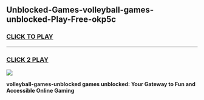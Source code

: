 
## Unblocked-Games-volleyball-games-unblocked-Play-Free-okp5c
<h3>
<a href="https://premium76.site?title=volleyball-games-unblocked&ref=20M">CLICK TO PLAY</a></h3>
<hr>

<h3>
<a href="https://premium76.site?title=volleyball-games-unblocked&ref=20M">CLICK 2 PLAY</a>
  
</h3>

<a href="https://premium76.site?title=volleyball-games-unblocked&ref=19M"><img src="https://clearcache.store/games.png"></a>


**volleyball-games-unblocked games unblocked: Your Gateway to Fun and Accessible Online Gaming**
